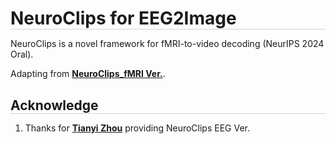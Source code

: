 <h1 style="border-bottom: 1px solid lightgray; margin-bottom: 5px;">NeuroClips for EEG2Image</h1>

NeuroClips is a novel framework for fMRI-to-video decoding (NeurIPS 2024 Oral).

Adapting from [**NeuroClips_fMRI Ver.**](https://github.com/gongzix/NeuroClips/tree/main).

<!-- ## Acknowledge -->
<h2 style="border-bottom: 1px solid lightgray; margin-bottom: 5px;">Acknowledge</h2>

1. Thanks for [**Tianyi Zhou**](https://scholar.google.com/citations?user=VyLD9McAAAAJ) providing NeuroClips EEG Ver.
